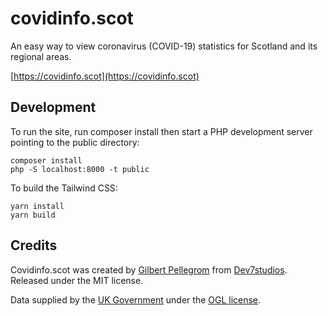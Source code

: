 # covidinfo.scot

An easy way to view coronavirus (COVID-19) statistics for Scotland and its regional areas.

[https://covidinfo.scot](https://covidinfo.scot)

## Development

To run the site, run composer install then start a PHP development server pointing to the public directory:

```
composer install
php -S localhost:8000 -t public
```

To build the Tailwind CSS:

```
yarn install
yarn build
```

## Credits

Covidinfo.scot was created by [Gilbert Pellegrom](https://gilbitron.me) from [Dev7studios](https://dev7studios.co). Released under the MIT license.

Data supplied by the [UK Government](https://coronavirus.data.gov.uk) under the [OGL license](https://www.nationalarchives.gov.uk/doc/open-government-licence/version/3).</p>
